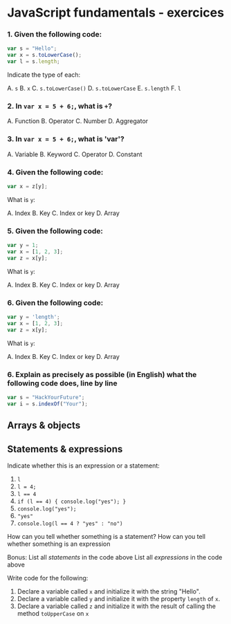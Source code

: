 # JavaScript fundamentals - exercices

### 1. Given the following code:

```js
var s = "Hello";
var x = s.toLowerCase();
var l = s.length;
```

Indicate the type of each:

A. `s`
B. `x`
C. `s.toLowerCase()`
D. `s.toLowerCase`
E. `s.length`
F. `l`

### 2. In `var x = 5 + 6;`, what is `+`?

A. Function
B. Operator
C. Number
D. Aggregator

### 3. In `var x = 5 + 6;`, what is 'var'?

A. Variable
B. Keyword
C. Operator
D. Constant

### 4. Given the following code:

```js
var x = z[y];
```

What is `y`:

A. Index
B. Key
C. Index or key
D. Array

### 5. Given the following code:

```js
var y = 1;
var x = [1, 2, 3];
var z = x[y];
```

What is `y`:

A. Index
B. Key
C. Index or key
D. Array

### 6. Given the following code:

```js
var y = 'length';
var x = [1, 2, 3];
var z = x[y];
```

What is `y`:

A. Index
B. Key
C. Index or key
D. Array


### 6. Explain as precisely as possible (in English) what the following code does, line by line

```js
var s = "HackYourFuture";
var i = s.indexOf("Your");
```



## Arrays & objects


## Statements & expressions

Indicate whether this is an expression or a statement:

1. `l`
2. `l = 4;`
3. `l == 4`
4. `if (l == 4) { console.log("yes"); }`
5. `console.log("yes");`
6. `"yes"`
7. `console.log(l == 4 ? "yes" : "no")`

How can you tell whether something is a statement?
How can you tell whether something is an expression

Bonus:
List all *statements* in the code above
List all *expressions* in the code above


Write code for the following:

1. Declare a variable called `x` and initialize it with the string "Hello".
2. Declare a variable called `y` and initialize it with the property `length` of `x`.
3. Declare a variable called `z` and initialize it with the result of calling the method `toUpperCase` on `x`

